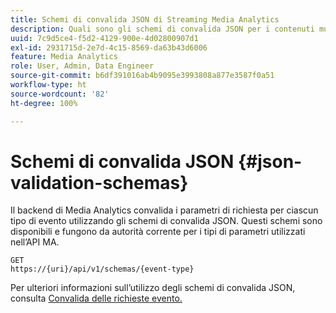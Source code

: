 ```yaml
---
title: Schemi di convalida JSON di Streaming Media Analytics
description: Quali sono gli schemi di convalida JSON per i contenuti multimediali dinamici e come vengono utilizzati per determinare i parametri corretti del corpo della richiesta per ciascun tipo di evento.
uuid: 7c9d5ce4-f5d2-4129-900e-4d02800907d1
exl-id: 2931715d-2e7d-4c15-8569-da63b43d6006
feature: Media Analytics
role: User, Admin, Data Engineer
source-git-commit: b6df391016ab4b9095e3993808a877e3587f0a51
workflow-type: ht
source-wordcount: '82'
ht-degree: 100%

---
```


# Schemi di convalida JSON {#json-validation-schemas}

Il backend di Media Analytics convalida i parametri di richiesta per ciascun tipo di evento utilizzando gli schemi di convalida JSON. Questi schemi sono disponibili e fungono da autorità corrente per i tipi di parametri utilizzati nell’API MA.

```
GET
https://{uri}/api/v1/schemas/{event-type}
```

Per ulteriori informazioni sull’utilizzo degli schemi di convalida JSON, consulta [Convalida delle richieste evento.](/help/media-collection-api/mc-api-impl/mc-api-validate-reqs.md)
